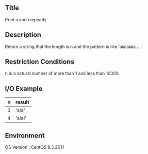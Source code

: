 ## Title
Print a and i repeatly

## Description
Return a string that the length is n and the pattern is like 'aiaiaiaia.....'.

## Restriction Conditions
n is a natural number of more than 1 and less than 10000.

## I/O Example
| n | result |
|:--------|:--------|
| 3 | 'aia' | 
| 4 | 'aiai' | 


## Environment
OS Version : CentOS 8.3.2011





